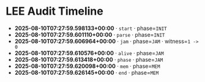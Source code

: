 # LEE Audit Timeline

- **2025-08-10T07:27:59.598133+00:00** · `start` · phase=`INIT`
- **2025-08-10T07:27:59.601110+00:00** · `parse` · phase=`INIT`
- **2025-08-10T07:27:59.606964+00:00** · `jam` · phase=`JAM` · witness=`1 -> 0`
- **2025-08-10T07:27:59.610576+00:00** · `alive` · phase=`JAM`
- **2025-08-10T07:27:59.613418+00:00** · `phase` · phase=`JAM`
- **2025-08-10T07:27:59.620098+00:00** · `mem` · phase=`MEM`
- **2025-08-10T07:27:59.626145+00:00** · `end` · phase=`MEM`